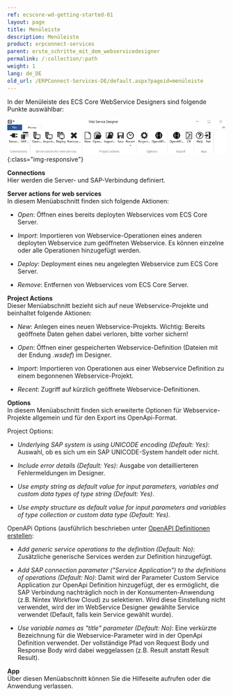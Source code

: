 ```yaml
---
ref: ecscore-wd-getting-started-01
layout: page
title: Menüleiste
description: Menüleiste
product: erpconnect-services
parent: erste_schritte_mit_dem_webservicedesigner
permalink: /:collection/:path
weight: 1
lang: de_DE
old_url: /ERPConnect-Services-DE/default.aspx?pageid=menüleiste
---
```


In der Menüleiste des ECS Core WebService Designers sind folgende Punkte auswählbar:

![WSD-11](/img/content/ecscore-wsd_11.jpg){:class="img-responsive"}


**Connections** <br>
Hier werden die Server- und SAP-Verbindung definiert.

**Server actions for web services** <br>
In diesem Menüabschnitt finden sich folgende Aktionen:
- *Open*: Öffnen eines bereits deployten Webservices vom ECS Core Server.

- *Import*: Importieren von Webservice-Operationen eines anderen deployten Webservice zum geöffneten Webservice. Es können einzelne oder alle Operationen hinzugefügt werden. 

- *Deploy*: Deployment eines neu angelegten Webservice zum ECS Core Server. 

- *Remove*: Entfernen von Webservices vom ECS Core Server. 
  

**Project Actions** <br>
Dieser Menüabschnitt bezieht sich auf neue Webservice-Projekte und beinhaltet folgende Aktionen:

- *New*: Anlegen eines neuen Webservice-Projekts. Wichtig: Bereits geöffnete Daten gehen dabei verloren, bitte vorher sichern!

- *Open*: Öffnen einer gespeicherten Webservice-Definition (Dateien mit der Endung *.wsdef*) im Designer.

- *Import*: Importieren von Operationen aus einer Webservice Definition zu einem begonnenen Webservice-Projekt.

- *Recent*: Zugriff auf kürzlich geöffnete Webservice-Definitionen.

**Options** <br>
In diesem Menüabschnitt finden sich erweiterte Optionen für Webservice-Projekte allgemein und für den Export ins OpenApi-Format.

Project Options:
- *Underlying SAP system is using UNICODE encoding (Default: Yes)*: Auswahl, ob es sich um ein SAP UNICODE-System handelt oder nicht.

- *Include error details (Default: Yes)*: Ausgabe von detaillierteren Fehlermeldungen im Designer.

- *Use empty string as default value for input parameters, variables and custom data types of type string (Default: Yes)*.

- *Use empty structure as default value for input parameters and variables of type collection or custom data type (Default: Yes)*.

OpenAPi Options (ausführlich beschrieben unter [OpenAPI Definitionen erstellen](../openapi_definitionen_erstellen):
- *Add generic service operations to the definition (Default: No)*: Zusätzliche generische Services werden zur Definition hinzugefügt.

- *Add SAP connection parameter ("Service Application") to the definitions of operations (Default: No)*: Damit wird der Parameter Custom Service Application zur OpenApi Definition hinzugefügt, der es ermöglicht, die SAP Verbindung nachträglich noch in der Konsumenten-Anwendung (z.B. Nintex Workflow Cloud) zu selektieren. Wird diese Einstellung nicht verwendet, wird der im WebService Designer gewählte Service verwendet (Default, falls kein Service gewählt wurde). <br>

- *Use variable names as "title" parameter (Default: No)*: Eine verkürzte Bezeichnung für die Webservice-Parameter wird in der OpenApi Definition verwendet. Der vollständige Pfad von Request Body und Response Body wird dabei weggelassen (z.B. Result anstatt Result Result).

**App** <br>
Über diesen Menüabschnitt können Sie die Hilfeseite aufrufen oder die Anwendung verlassen. 


       

  